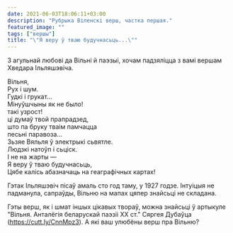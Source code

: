 ```yaml
---
date: 2021-06-03T18:06:11+03:00
description: "Рубрыка Віленскі верш, частка першая."
featured_image: ""
tags: ["вершы"]
title: "\"Я веру ў тваю будучнасьць...\""
---
```

З агульнай любові да Вільні й паэзыі, хочам падзяліцца з вамі вершам Хведара Ільляшэвіча. 


Вільня,  
Рух і шум.  
Гудкі і грукат...  
Мінуўшчыны як не было!  
такі узрост!  
ці думаў твой прапрадзед,  
што па бруку тваім памчацца  
песьні паравоза...  
Зьзяе Вяльля ў электрыкі сьвятле.  
Людзкі натоўп і сьціск.  
І не на жарты —  
Я веру ў тваю будучнасьць,  
Цябе калісь абазначаць на геаграфічных картах!

Гэтак Ільляшэвіч пісаў амаль сто год таму, у 1927 годзе.  Інтуіцыя не падманула, сапраўды, Вільню на мапах цяпер знайсьці не складана.

Гэты верш, як і шмат іншых цікавых твораў, можна знайсьці ў артыкуле "Вільня. Анталёгія беларускай паэзіі XX ст." Сяргея Дубаўца (https://cutt.ly/CnnMpz3). А які ваш улюбёны верш пра Вільню?
